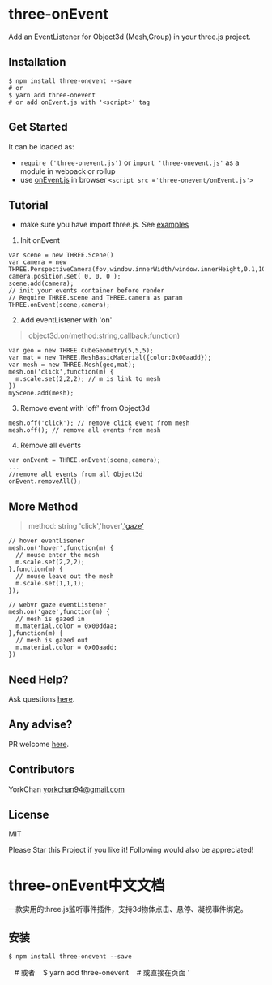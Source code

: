 # three-onEvent
Add an EventListener for Object3d (Mesh,Group) in your three.js project.

## Installation

    $ npm install three-onevent --save
    # or
    $ yarn add three-onevent
    # or add onEvent.js with '<script>' tag


## Get Started
It can be loaded as:

-   ``require ('three-onevent.js')`` or ``import 'three-onevent.js'`` as a module in webpack or rollup
-   use [onEvent.js]('https://github.com/YorkChan94/three-onEvent/blob/master/onEvent.js') in browser ``<script src ='three-onevent/onEvent.js'>`` 

## Tutorial
* make sure you have import three.js.  See [examples](https://yorkchan94.github.io/three-onEvent/example.html)
1. Init onEvent 
```
var scene = new THREE.Scene()
var camera = new THREE.PerspectiveCamera(fov,window.innerWidth/window.innerHeight,0.1,10000);
camera.position.set( 0, 0, 0 );
scene.add(camera);
// init your events container before render
// Require THREE.scene and THREE.camera as param
THREE.onEvent(scene,camera);
```
2. Add eventListener with 'on'

> object3d.on(method:string,callback:function)

```
var geo = new THREE.CubeGeometry(5,5,5);
var mat = new THREE.MeshBasicMaterial({color:0x00aadd});
var mesh = new THREE.Mesh(geo,mat);
mesh.on('click',function(m) {
  m.scale.set(2,2,2); // m is link to mesh
})
myScene.add(mesh);
```
3. Remove event with 'off' from Object3d
```
mesh.off('click'); // remove click event from mesh
mesh.off(); // remove all events from mesh
```
4. Remove all events
```
var onEvent = THREE.onEvent(scene,camera);
...
//remove all events from all Object3d
onEvent.removeAll();
```
## More Method

> method: string 'click','hover',['gaze'](https://yorkchan94.github.io/webvr-webpack2-boilerplate/dist/)

```
// hover eventLisener 
mesh.on('hover',function(m) {
  // mouse enter the mesh
  m.scale.set(2,2,2); 
},function(m) {
  // mouse leave out the mesh
  m.scale.set(1,1,1);
});

// webvr gaze eventListener
mesh.on('gaze',function(m) {
  // mesh is gazed in
  m.material.color = 0x00ddaa;
},function(m) {
  // mesh is gazed out
  m.material.color = 0x00aadd;
})
```
## Need Help?

Ask questions [here](https://github.com/yorkchan94/three-onEvent/issues).

## Any advise?

PR welcome [here](https://github.com/yorkchan94/three-onEvent/pulls).

## Contributors

YorkChan <yorkchan94@gmail.com>

## License

MIT

Please Star this Project if you like it! Following would also be appreciated!


# three-onEvent中文文档
一款实用的three.js监听事件插件，支持3d物体点击、悬停、凝视事件绑定。
## 安装

    $ npm install three-onevent --save
    # 或者
    $ yarn add three-onevent
    # 或直接在页面 '<script>' 中引用onEvent.js



## 开始
### 引用方式

-   1.node：webpack或者rollup模块引入：``require ('three-onevent.js')`` 或者 ``import 'three-onevent.js'``
-   2.浏览器：在html引入[onEvent.js]('https://github.com/YorkChan94/three-onEvent/blob/master/onEvent.js') ``<script src ='three-onevent/onEvent.js'>`` 

### 初始化
* 请确保已经引用three.js.  See [examples](https://yorkchan94.github.io/three-onEvent/example.html)
> 使用方法：THREE.onEvent(scene:THREE.Scene,camera:THREE.Camera);
```
// 在render渲染之前初始化
// 传入场景和相机
var scene = new THREE.Scene()
var camera = new THREE.PerspectiveCamera(fov,window.innerWidth/window.innerHeight,0.1,10000);
camera.position.set( 0, 0, 0 );
scene.add(camera);
THREE.onEvent(scene,camera);
...Render渲染...
```
### 绑定事件 "on"

> object3d.on(method:string,callback:function) 这里的object3d指的是THREE.Object3d的实例
```
// 给一个立方体绑定点击事件
var geo = new THREE.CubeGeometry(5,5,5);
var mat = new THREE.MeshBasicMaterial({color:0x00aadd});
var mesh = new THREE.Mesh(geo,mat);
mesh.on('click',function(m) {
  m.scale.set(2,2,2); // m指向mesh
})
myScene.add(mesh);
```
### 移除事件 "off"

> 使用方法: mesh.off(method:stiring)
```
//移除点击事件
mesh.off('click');
//参数为空则移除所有绑定事件
mesh.off();
```
### 移除所有物体监听器 
```
var onEvent = THREE.onEvent(scene,camera);
...
//移除已绑定的所有事件
onEvent.removeAll();
```
### method可选参数

> method: string 'click','hover','gaze'

```
// hover鼠标悬停监听 
mesh.on('hover',function(m) {
  // mouse enter the mesh
  m.scale.set(2,2,2); 
},function(m) {
  // mouse leave out the mesh
  m.scale.set(1,1,1);
});

// webvr gaze凝视监听
mesh.on('gaze',function(m) {
  // mesh is gazed in
  m.material.color = 0x00ddaa;
},function(m) {
  // mesh is gazed out
  m.material.color = 0x00aadd;
})
```
